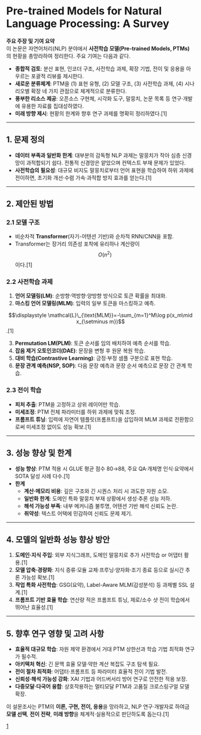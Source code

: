 # Pre-trained Models for Natural Language Processing: A Survey

**주요 주장 및 기여 요약**  
이 논문은 자연어처리(NLP) 분야에서 **사전학습 모델(Pre-trained Models, PTMs)** 의 현황을 총망라하여 정리한다. 주요 기여는 다음과 같다.  
- **종합적 검토**: 분산 표현, 인코더 구조, 사전학습 과제, 확장 기법, 전이 및 응용을 아우르는 포괄적 리뷰를 제시한다.  
- **새로운 분류체계**: PTM을 (1) 표현 유형, (2) 모델 구조, (3) 사전학습 과제, (4) 시나리오별 확장 네 가지 관점으로 체계적으로 분류한다.  
- **풍부한 리소스 제공**: 오픈소스 구현체, 시각화 도구, 말뭉치, 논문 목록 등 연구·개발에 유용한 자료를 집대성하였다.  
- **미래 방향 제시**: 현황의 한계와 향후 연구 과제를 명확히 정리하였다.[1]

***

## 1. 문제 정의  
- **데이터 부족과 일반화 한계**: 대부분의 감독형 NLP 과제는 말뭉치가 작아 심층 신경망이 과적합되기 쉽다. 전통적 신경망은 얕았으며 컨텍스트 부재 문제가 있었다.  
- **사전학습의 필요성**: 대규모 비지도 말뭉치로부터 언어 표현을 학습하여 하위 과제에 전이하면, 초기화 개선·수렴 가속·과적합 방지 효과를 얻는다.[1]

***

## 2. 제안된 방법  
### 2.1 모델 구조  
- 비순차적 **Transformer**(자기-어텐션 기반)와 순차적 RNN/CNN을 포함.  
- Transformer는 장거리 의존성 포착에 유리하나 계산량이 $$O(n^2)$$이다.[1]

### 2.2 사전학습 과제  
1) **언어 모델링(LM)**: 순방향·역방향·양방향 방식으로 토큰 확률을 최대화.  
2) **마스킹 언어 모델링(MLM)**: 입력의 일부 토큰을 마스킹하고 예측.  

$$\displaystyle \mathcal{L}\_{\text{MLM}}=-\sum_{m=1}^M\log p(x_m\mid x_{\setminus m})$$.[1]

3) **Permutation LM(PLM)**: 토큰 순서를 임의 배치하여 예측 순서를 학습.  
4) **잡음 제거 오토인코더(DAE)**: 문장을 변형 후 원문 복원 학습.  
5) **대비 학습(Contrastive Learning)**: 긍정·부정 샘플 구분으로 표현 학습.  
6) **문장 관계 예측(NSP, SOP)**: 다음 문장 예측과 문장 순서 예측으로 문장 간 관계 학습.  

### 2.3 전이 학습  
- **피처 추출**: PTM을 고정하고 상위 레이어만 학습.  
- **미세조정**: PTM 전체 파라미터를 하위 과제에 맞춰 조정.  
- **프롬프트 튜닝**: 입력에 자연어 템플릿(프롬프트)을 삽입하여 MLM 과제로 전환함으로써 미세조정 없이도 성능 확보.[1]

***

## 3. 성능 향상 및 한계  
- **성능 향상**: PTM 적용 시 GLUE 평균 점수 80→88, 주요 QA·개체명 인식·요약에서 SOTA 달성 사례 다수.[1]
- **한계**  
  - **계산·메모리 비용**: 깊은 구조와 긴 시퀀스 처리 시 과도한 자원 소모.  
  - **일반화 한계**: 도메인 특화 말뭉치 부재 상황에서 생성·추론 성능 저하.  
  - **해석 가능성 부족**: 내부 메커니즘 불투명, 어텐션 기반 해석 신뢰도 논란.  
  - **취약성**: 텍스트 어택에 민감하여 신뢰도 문제 제기.  

***

## 4. 모델의 일반화 성능 향상 방안  
1) **도메인·지식 주입**: 외부 지식그래프, 도메인 말뭉치로 추가 사전학습 or 어댑터 활용.[1]
2) **모델 압축·경량화**: 지식 증류·모듈 교체·프루닝·양자화·조기 종료 등으로 실시간 추론 가능성 확보.[1]
3) **작업 특화 사전학습**: GSG(요약), Label-Aware MLM(감성분석) 등 과제별 SSL 설계.[1]
4) **프롬프트 기반 효율 학습**: 연산량 적은 프롬프트 튜닝, 제로/소수 샷 전이 학습에서 뛰어난 효율성.[1]

***

## 5. 향후 연구 영향 및 고려 사항  
- **효율적 대규모 학습**: 자원 제약 환경에서 거대 PTM 상한선과 학습 기법 최적화 연구가 필수적.  
- **아키텍처 혁신**: 긴 문맥 효율 모델·약한 계산 복잡도 구조 탐색 필요.  
- **전이 절차 최적화**: 어댑터·프롬프트 등 파라미터 효율적 전이 기법 발전.  
- **신뢰성·해석 가능성 강화**: XAI 기법과 어드버서리 방어 연구로 안전한 적용 보장.  
- **다중모달·다국어 융합**: 상호작용하는 멀티모달 PTM과 고품질 크로스링구얼 모델 확장.  

이 설문조사는 PTM의 **이론, 구현, 전이, 응용**을 망라하고, NLP 연구·개발자로 하여금 **모델 선택**, **전이 전략**, **미래 방향**을 체계적·실용적으로 판단하도록 돕는다.[1]

[1](https://ppl-ai-file-upload.s3.amazonaws.com/web/direct-files/attachments/65988149/840cf34d-c360-4b9b-b906-1261a60934c2/2003.08271v4.pdf)

